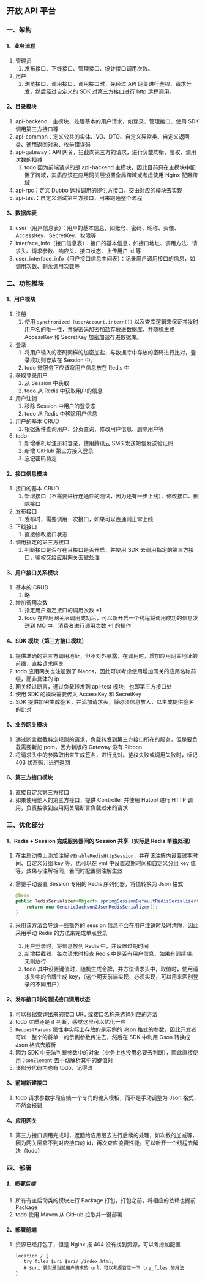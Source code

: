 ## 开放 API 平台

### 一、架构

#### 1、业务流程

1. 管理员
    1. 发布接口、下线接口、管理接口、统计接口调用次数。
2. 用户
    1. 浏览接口、调用接口，调用接口时，先经过 API 网关进行鉴权、请求分发，然后经过自定义的 SDK 对第三方接口进行 http 远程调用。

#### 2、目录模块

1. api-backend：主模块，处理基本的用户请求，如登录、管理接口、使用 SDK 调用第三方接口等
2. api-common：定义公共的实体、VO、DTO、自定义异常类、自定义返回类、通用返回对象、枚举错误码
3. api-gateway：API 网关，拦截向第三方的请求，进行负载均衡、鉴权、调用次数的扣减
    1. todo 因为前端请求的是 api-backend 主模块，因此目前只在主模块中配置了跨域，实质应该在应用网关层设置全局跨域或考虑使用 Nginx 配置跨域
4. api-rpc：定义 Dubbo 远程调用的提供方接口，交由对应的模块去实现
5. api-test：自定义测试第三方接口，用来跑通整个流程

#### 3、数据库表

1. user（用户信息表）：用户的基本信息，如账号、密码、昵称、头像、AccessKey、SecretKey、权限等
2. interface_info（接口信息表）：接口的基本信息，如接口地址、调用方法、请求头、请求参数、响应头、接口状态、上传用户 id 等
3. user_interface_info（用户接口信息中间表）：记录用户调用接口的信息，如调用次数、剩余调用次数等



### 二、功能模块

#### 1、用户模块

1. 注册
    1. 使用 `synchronized (userAccount.intern())` 以及查库逻辑来保证并发时用户名的唯一性，并将密码加密加盐存放进数据库，并随机生成 AccessKey 和 SecretKey 加密加盐存进数据库。
2. 登录
    1. 将用户输入的密码同样的加密加盐，与数据库中存放的密码进行比对，登录成功则存放在 Session 中。
    2. todo 微服务下应该将用户信息放在 Redis 中
3. 获取登录用户
    1. 从 Session 中获取
    2. todo 从 Redis 中获取用户的信息
4. 用户注销
    1. 移除 Session 中用户的登录态
    2. todo 从 Redis 中移除用户信息
5. 用户的基本 CRUD
    1. 根据条件查询用户、分页查询、修改用户信息、删除用户等
6. todo
    1. 新增手机号注册和登录，使用腾讯云 SMS 发送短信发送验证码
    2. 新增 GitHub 第三方接入登录
    3. 忘记密码待定

#### 2、接口信息模块

1. 接口的基本 CRUD
    1. 新增接口（不需要进行连通性的测试，因为还有一步上线）、修改接口、删除接口
2. 发布接口
    1. 发布时，需要调用一次接口，如果可以连通则正常上线
3. 下线接口
    1. 直接修改接口状态
4. 调用指定的第三方接口
    1. 判断接口是否存在且接口是否开启，并使用 SDK 去调用指定的第三方接口，鉴权交给应用网关去做处理

#### 3、用户接口关系模块

1. 基本的 CRUD
    1. 略
2. 增加调用次数
    1. 指定用户指定接口的调用次数 +1
    2. todo 在应用网关层调用成功后，可以新开启一个线程将调用成功的信息发送到 MQ 中，消费者进行调用次数 +1 的操作

#### 4、SDK 模块（第三方接口模块）

1. 提供准确的第三方调用地址，但不对外暴露，在调用时，增加应用网关地址的前缀，直接请求网关
2. todo 应用网关也注册到了 Nacos，因此可以考虑使用增加网关的应用名称前缀，而非具体的 ip
3. 网关经过断言，通过负载转发到 api-test 模块，也即第三方接口处
4. 使用 SDK 的模块需要传入 AccessKey 和 SecretKey
5. SDK 提供加密生成签名，并添加请求头，将必须信息放入，以生成提供签名的比对

#### 5、业务网关模块

1. 通过断言拦截特定规则的请求，负载转发到第三方接口所在的服务，但是要负载需要新加 pom，因为新版的 Gateway 没有 Ribbon
2. 将请求头中的参数取出来生成签名，进行比对。鉴权失败或调用失败时，标记 403 状态码并进行返回

#### 6、第三方接口模块

1. 直接自定义第三方接口
2. 如果使用他人的第三方接口，提供 Controller 并使用 Hutool 进行 HTTP 调用，负责接收到应用网关层断言负载过来的请求



### 三、优化部分

#### 1、Redis + Session 完成服务器间的 Session 共享（实际是 Redis 单独处理）

1. 在主启动类上添加注解 `@EnableRedisHttpSession`，并在该注解内设置过期时间、自定义分组 key 等，也可以在 yml 中设置过期时间和自定义分组 key 值等，效果与注解相同，若同时配置则注解生效

2. 需要手动设置 Session 专用的 Redis 序列化器，将值转换为 Json 格式

    ```java
    @Bean
    public RedisSerializer<Object> springSessionDefaultRedisSerializer() {
        return new GenericJackson2JsonRedisSerializer();
    }
    ```

3. 采用该方法会导致一些额外的 session 信息不会在用户注销时及时清除，因此采用手动 Redis 的方法来完成单点登录

    1. 用户登录时，将信息放到 Redis 中，并设置过期时间
    2. 新增拦截器，每次请求时检查 Redis 中是否有用户信息，如果有则续期，无则放行
    3. todo 其中设置键值时，随机生成令牌，并方法请求头中，取值时，使用请求头中的令牌生成 key，（这个明天前端实现，必须实现，可以用来区别登录的不同用户）

#### 2、发布接口时的测试接口调用状态

1. 可以根据查询出来的接口 URL 或接口名称来选择对应的方法
2. todo 实质还是 if 判断，感觉这里可以优化一些
3. `RequestParams` 属性中实际上存放的是示例的 Json 格式的参数，因此开发者可以一整个的将单一的示例参数传进去，然后在 SDK 中利用 Gson 转换成 Json 格式去解析
4. 因为 SDK 中无法判断参数中的对象（业务上也没用必要去判断），因此直接使用 `JsonElement` 去手动解析其中的键值对
5. 该部分代码内也有 todo，记得改

#### 3、前端新建接口

1. todo 请求参数字段应搞一个专门的输入模板，而不是手动调整为 Json 格式，不然会报错

#### 4、应用网关

1. 第三方接口调用完成时，返回给应用层去进行后续的处理，如次数的加减等，因为网关层拿不到对应接口的 id，再次查库浪费性能。可以新开一个线程去解决（todo）



### 四、部署

##### 1、部署后端

1. 所有有主启动类的模块进行 Package 打包，打包之前，将相应的依赖也提前 Package
2. todo 使用 Maven 从 GitHub 拉取并一键部署

#### 2、部署前端

1. 资源已经打包了，但是 Nginx 报 404 没有找到资源，可以考虑加配置

    ```nginx
    location / {
       try_files $uri $uri/ /index.html;
       # $uri 貌似是当前用户请求的 url，可以考虑百度一下 try_files 的用法
    }
    ```

    
